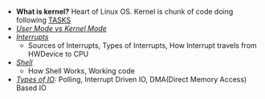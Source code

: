 - **What is kernel?** Heart of Linux OS. Kernel is chunk of code doing following [TASKS](Tasks_of_Kernel.md)
- *[User Mode vs Kernel Mode](UserMode_vs_KernelMode)*
- _[Interrupts](Interrupts)_
  - Sources of Interrupts, Types of Interrupts, How Interrupt travels from HWDevice to CPU
- _[Shell](Shell)_
  - How Shell Works, Working code
- _[Types of IO](/Types_of_IO):_ Polling,	Interrupt Driven IO, DMA(Direct Memory Access) Based IO 
